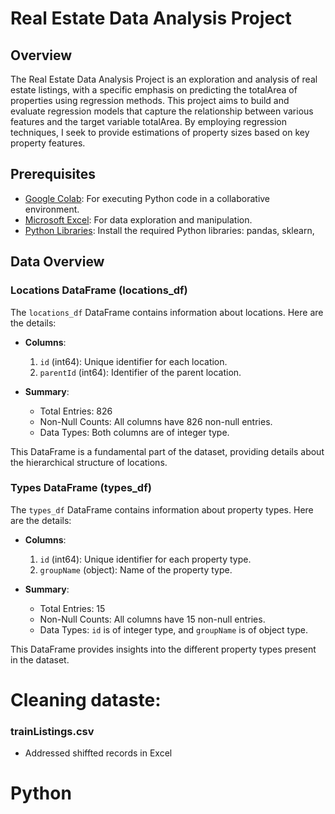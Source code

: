 # **Real Estate Data Analysis Project**

## Overview   

The Real Estate Data Analysis Project is an exploration and analysis of real estate listings, with a specific emphasis on predicting the totalArea of properties using regression methods. This project aims to build and evaluate regression models that capture the relationship between various features and the target variable totalArea. By employing regression techniques, I seek to provide estimations of property sizes based on key property features.

## Prerequisites
- [Google Colab](https://colab.research.google.com/): For executing Python code in a collaborative environment.
- [Microsoft Excel](https://www.microsoft.com/en-us/microsoft-365/excel): For data exploration and manipulation.
- [Python Libraries](#python-libraries): Install the required Python libraries: pandas, sklearn, 

## Data Overview

### Locations DataFrame (locations_df)

The `locations_df` DataFrame contains information about locations. Here are the details:

- **Columns**:
  1. `id` (int64): Unique identifier for each location.
  2. `parentId` (int64): Identifier of the parent location.

- **Summary**:
  - Total Entries: 826
  - Non-Null Counts: All columns have 826 non-null entries.
  - Data Types: Both columns are of integer type.

This DataFrame is a fundamental part of the dataset, providing details about the hierarchical structure of locations.


### Types DataFrame (types_df)

The `types_df` DataFrame contains information about property types. Here are the details:

- **Columns**:
  1. `id` (int64): Unique identifier for each property type.
  2. `groupName` (object): Name of the property type.

- **Summary**:
  - Total Entries: 15
  - Non-Null Counts: All columns have 15 non-null entries.
  - Data Types: `id` is of integer type, and `groupName` is of object type.

This DataFrame provides insights into the different property types present in the dataset.




# Cleaning dataste:
### trainListings.csv    
- Addressed shiffted records in Excel

# Python 
